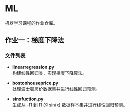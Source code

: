 # ML
机器学习课程的作业仓库。

## 作业一：梯度下降法

### 文件列表

- **linearregression.py**  
  构建线性回归类，实现梯度下降算法。

- **bostonhouseprice.py**  
  处理波士顿房价数据集并进行线性回归预测。

- **sinxfuction.py**  
  生成从 -Π 到 Π 的 sin(x) 数据样本集并进行线性回归预测。
